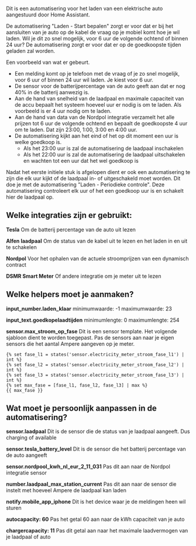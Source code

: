 Dit is een automatisering voor het laden van een elektrische auto aangestuurd door Home Assistant.

De automatisering "Laden - Start bepalen" zorgt er voor dat er bij het aansluiten van je auto op de kabel de vraag op je mobiel komt hoe je wil laden. Wil je dit zo snel mogelijk, voor 6 uur de volgende ochtend of binnen 24 uur?
De automatisering zorgt er voor dat er op de goedkoopste tijden geladen zal worden.

Een voorbeeld van wat er gebeurt.
- Een melding komt op je telefoon met de vraag of je zo snel mogelijk, voor 6 uur of binnen 24 uur wil laden. Je kiest voor 6 uur.
- De sensor voor de batterijpercentage van de auto geeft aan dat er nog 40% in de batterij aanwezig is.
- Aan de hand van snelheid van de laadpaal en maximale capaciteit van de accu bepaalt het systeem hoeveel uur er nodig is om te laden. Als voorbeeld is er 4 uur nodig om te laden.
- Aan de hand van data van de Nordpol integratie verzamelt het alle prijzen tot 6 uur de volgende ochtend en bepaalt de goedkoopste 4 uur om te laden. Dat zijn 23:00, 1:00, 3:00 en 4:00 uur.
- De automatisering kijkt aan het eind of het op dit moment een uur is welke goedkoop is.
  - Als het 23:00 uur is zal de automatisering de laadpaal inschakelen
  - Als het 22:00 uur is zal de automatisering de laadpaal uitschakelen en wachten tot een uur dat het wel goedkoop is

Nadat het eerste initiele stuk is afgelopen dient er ook een automatisering te zijn die elk uur kijkt of de laadpaal in- of uitgeschakeld moet worden. Dit doe je met de automatisering "Laden - Periodieke controle".
Deze automatisering controleert elk uur of het een goedkoop uur is en schakelt hier de laadpaal op.

## Welke integraties zijn er gebruikt:
**Tesla** Om de batterij percentage van de auto uit lezen

**Alfen laadpaal** Om de status van de kabel uit te lezen en het laden in en uit te schakelen

**Nordpol** Voor het ophalen van de actuele stroomprijzen van een dynamisch contract

**DSMR Smart Meter** Of andere integratie om je meter uit te lezen

## Welke helpers moet je aanmaken?
**input_number.laden_klaar**
minimumwaarde: -1
maximumwaarde: 23

**input_text.goedkopelaadtijden**
minimumlengte: 0
maximumlengte: 254

**sensor.max_stroom_op_fase**
Dit is een sensor template. Het volgende sjabloon dient te worden toegepast. Pas de sensors aan naar je eigen sensors die het aantal Ampere aangeven op je meter.
```
{% set fase_l1 = states('sensor.electricity_meter_stroom_fase_l1') | int %}
{% set fase_l2 = states('sensor.electricity_meter_stroom_fase_l2') | int %}
{% set fase_l3 = states('sensor.electricity_meter_stroom_fase_l3') | int %}
{% set max_fase = [fase_l1, fase_l2, fase_l3] | max %}
{{ max_fase }}
```

## Wat moet je persoonlijk aanpassen in de automatisering?
**sensor.laadpaal**
Dit is de sensor die de status van je laadpaal aangeeft. Dus charging of available

**sensor.tesla_battery_level**
Dit is de sensor die het batterij percentage van de auto aangeeft

**sensor.nordpool_kwh_nl_eur_2_11_031**
Pas dit aan naar de Nordpol integratie sensor

**number.laadpaal_max_station_current**
Pas dit aan naar de sensor die instelt met hoeveel Ampere de laadpaal kan laden

**notify.mobile_app_iphone**
Dit is het device waar je de meldingen heen wil sturen

**autocapacity: 60**
Pas het getal 60 aan naar de kWh capaciteit van je auto

**chargercapacity: 11**
Pas dit getal aan naar het maximale laadvermogen van je laadpaal of auto
